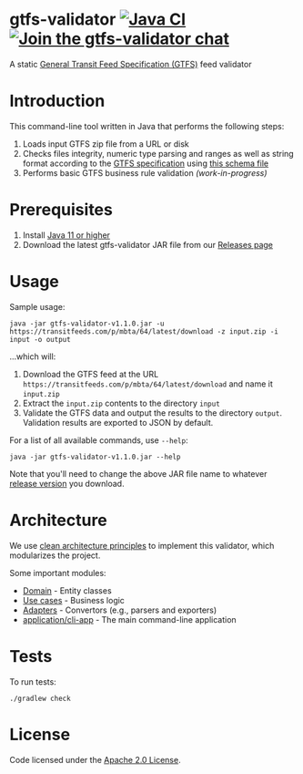 # gtfs-validator [![Java CI](https://github.com/MobilityData/gtfs-validator/workflows/Java%20CI/badge.svg)](https://github.com/MobilityData/gtfs-validator/actions?query=workflow%3A%22Java+CI%22) [![Join the gtfs-validator chat](https://mobilitydata-io.herokuapp.com/badge.svg)](https://mobilitydata-io.herokuapp.com/)

A static [General Transit Feed Specification (GTFS)](http://gtfs.org/reference/static/) feed validator

# Introduction

This command-line tool written in Java that performs the following steps:
1. Loads input GTFS zip file from a URL or disk
1. Checks files integrity, numeric type parsing and ranges as well as string format according to the [GTFS specification](http://gtfs.org/reference/static/#field-types) using [this schema file](https://github.com/MobilityData/gtfs-validator/blob/v1.1.0/adapter/repository/in-memory-simple/src/main/resources/gtfs_spec.asciipb)
1. Performs basic GTFS business rule validation *(work-in-progress)*

# Prerequisites
1. Install [Java 11 or higher](https://www.oracle.com/java/technologies/javase-downloads.html)
1. Download the latest gtfs-validator JAR file from our [Releases page](https://github.com/MobilityData/gtfs-validator/releases)

# Usage

Sample usage:

``` 
java -jar gtfs-validator-v1.1.0.jar -u https://transitfeeds.com/p/mbta/64/latest/download -z input.zip -i input -o output
```

...which will:
 1. Download the GTFS feed at the URL `https://transitfeeds.com/p/mbta/64/latest/download` and name it `input.zip`
 1. Extract the `input.zip` contents to the directory `input`
 1. Validate the GTFS data and output the results to the directory `output`. Validation results are exported to JSON by default.

For a list of all available commands, use `--help`:

``` 
java -jar gtfs-validator-v1.1.0.jar --help
```

Note that you'll need to change the above JAR file name to whatever [release version](https://github.com/MobilityData/gtfs-validator/releases) you download.

# Architecture

We use [clean architecture principles](https://medium.com/slalom-build/clean-architecture-with-java-11-f78bba431041) to implement this validator, which modularizes the project.

Some important modules:
* [Domain](domain) - Entity classes
* [Use cases](usecase) - Business logic 
* [Adapters](adapter) - Convertors (e.g., parsers and exporters)
* [application/cli-app](application/cli-app) - The main command-line application

# Tests

To run tests: 

```
./gradlew check
```

# License

Code licensed under the [Apache 2.0 License](http://www.apache.org/licenses/LICENSE-2.0).